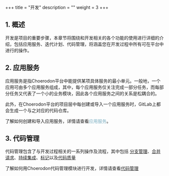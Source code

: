 +++
title = "开发"
description = ""
weight = 3
+++

## 1. 概述

开发是项目的重要步骤，本章节将围绕和开发相关的各个功能的使用进行详细的介绍，包括应用服务、迭代计划、代码管理，将涵盖您在开发过程中所有可在平台中进行的操作。


## 2. 应用服务

应用服务是指Choerodon平台中能提供某项具体服务的最小单元。一般地，一个应用可由多个应用服务组成，其中，每个应用服务仅关注完成一部分任务，而每部分任务又代表了一个小的业务模块，因此各个应用服务之间的关系是松耦合的。

此外，在Choerodon平台的项目层中每创建或导入一个应用服务时，GitLab上都会生成一个与之对应的代码仓库。

了解如何创建和导入应用服务，详情请查看<span style="color:#7cafc2">应用服务</span>。



## 3. 代码管理

代码管理包含了与开发过程相关的一系列操作及流程，其中包括 [分支管理](./code-manage/manage-branch)、[合并请求](./code-manage/merge-request)、[持续集成](./code-manage/integration)、[标记](./code-manage/sign)以及[代码质量](./code-manage/code-quality)

了解如何用Choerodon代码管理模块进行开发，详情请查看[代码管理](./code-manage)
